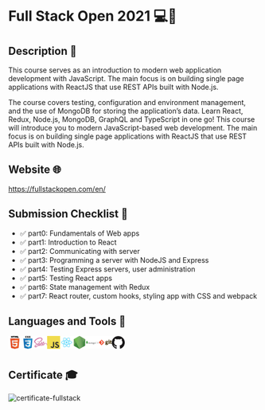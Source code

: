 ﻿# Full Stack Open 2021 💻🚀
 

## Description 💾

This course serves as an introduction to modern web application development with JavaScript. The main focus is on building single page applications with ReactJS that use REST APIs built with Node.js.

The course covers testing, configuration and environment management, and the use of MongoDB for storing the application’s data.
Learn React, Redux, Node.js, MongoDB, GraphQL and TypeScript in one go! This course will introduce you to modern JavaScript-based web development. The main focus is on building single page applications with ReactJS that use REST APIs built with Node.js.


## Website 🌐
https://fullstackopen.com/en/


## Submission Checklist 💬
<ul>
  <li>✅ part0: Fundamentals of Web apps </li>
  <li>✅ part1: Introduction to React </li>
  <li>✅ part2: Communicating with server </li>
  <li>✅ part3: Programming a server with NodeJS and Express </li>
  <li>✅ part4: Testing Express servers, user administration </li>
  <li>✅ part5: Testing React apps </li>
  <li>✅ part6: State management with Redux </li>
  <li>✅ part7: React router, custom hooks, styling app with CSS and webpack </li>
</ul>

## Languages and Tools 🔧
<img align="left" alt="HTML5" width="26px" src="https://raw.githubusercontent.com/github/explore/80688e429a7d4ef2fca1e82350fe8e3517d3494d/topics/html/html.png" />
<img align="left" alt="CSS3" width="26px" src="https://raw.githubusercontent.com/github/explore/80688e429a7d4ef2fca1e82350fe8e3517d3494d/topics/css/css.png" />
<img align="left" alt="Sass" width="26px" src="https://raw.githubusercontent.com/github/explore/80688e429a7d4ef2fca1e82350fe8e3517d3494d/topics/sass/sass.png" />
<img align="left" alt="JavaScript" width="26px" src="https://raw.githubusercontent.com/github/explore/80688e429a7d4ef2fca1e82350fe8e3517d3494d/topics/javascript/javascript.png" />
<img align="left" alt="React" width="26px" src="https://raw.githubusercontent.com/github/explore/80688e429a7d4ef2fca1e82350fe8e3517d3494d/topics/react/react.png" />
<img align="left" alt="Node.js" width="26px" src="https://raw.githubusercontent.com/github/explore/80688e429a7d4ef2fca1e82350fe8e3517d3494d/topics/nodejs/nodejs.png" />
<img align="left" alt="MongoDB" width="26px" src="https://raw.githubusercontent.com/github/explore/80688e429a7d4ef2fca1e82350fe8e3517d3494d/topics/mongodb/mongodb.png" />
<img align="left" alt="Git" width="26px" src="https://raw.githubusercontent.com/github/explore/80688e429a7d4ef2fca1e82350fe8e3517d3494d/topics/git/git.png" />
<img align="left" alt="GitHub" width="26px" src="https://raw.githubusercontent.com/github/explore/78df643247d429f6cc873026c0622819ad797942/topics/github/github.png" />

<br />
<br />

## Certificate 🎓
![certificate-fullstack](https://user-images.githubusercontent.com/65292146/123019883-fcaff800-d3ee-11eb-85bc-71abb393bdda.png)
